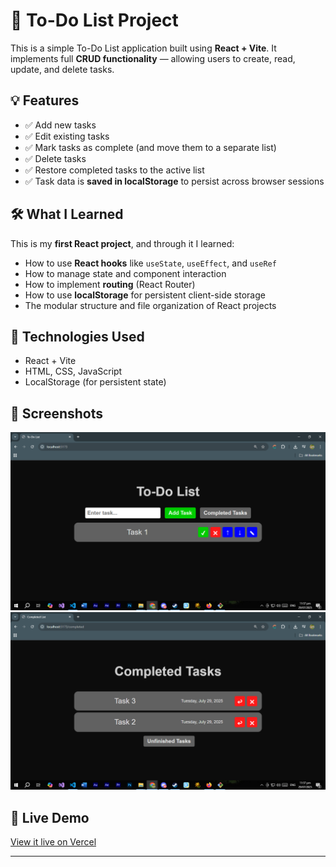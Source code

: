 # 📝 To-Do List Project

This is a simple To-Do List application built using **React + Vite**. It implements full **CRUD functionality** — allowing users to create, read, update, and delete tasks.

## 💡 Features

- ✅ Add new tasks
- ✅ Edit existing tasks
- ✅ Mark tasks as complete (and move them to a separate list)
- ✅ Delete tasks
- ✅ Restore completed tasks to the active list
- ✅ Task data is **saved in localStorage** to persist across browser sessions

## 🛠️ What I Learned

This is my **first React project**, and through it I learned:
- How to use **React hooks** like `useState`, `useEffect`, and `useRef`
- How to manage state and component interaction
- How to implement **routing** (React Router)
- How to use **localStorage** for persistent client-side storage
- The modular structure and file organization of React projects

## 🚀 Technologies Used

- React + Vite
- HTML, CSS, JavaScript
- LocalStorage (for persistent state)

## 📸 Screenshots

![To-Do App Screenshot](./README-assets/Screenshot(42).png)
![To-Do App Screenshot](./README-assets/Screenshot(43).png)


## 🔗 Live Demo

[View it live on Vercel](https://your-vercel-link.vercel.app)

---

